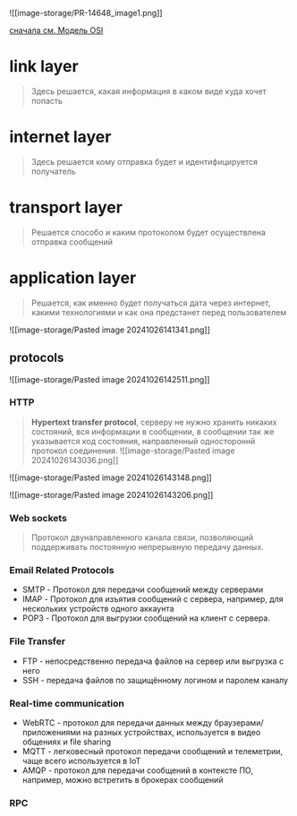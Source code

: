 ![[image-storage/PR-14648_image1.png]]

[сначала см. Модель OSI](resources/osi.md)
# link layer 
> Здесь решается, какая информация в каком виде куда хочет попасть

# internet layer
> Здесь решается кому отправка будет и идентифицируется получатель

# transport layer
> Решается способо и каким протоколом будет осуществлена отправка сообщений

# application layer
> Решается, как именно будет получаться дата через интернет, какими технологиями и как она предстанет перед пользователем

![[image-storage/Pasted image 20241026141341.png]]
## protocols
![[image-storage/Pasted image 20241026142511.png]]
### HTTP
> **Hypertext transfer protocol**, серверу не нужно хранить никаких состояний, вся информации в сообщении, в сообщении так же указывается код состояния, направленный одностороннй протокол соединения.
![[image-storage/Pasted image 20241026143036.png]]

![[image-storage/Pasted image 20241026143148.png]]

![[image-storage/Pasted image 20241026143206.png]]

### Web sockets
> Протокол двунаправленного канала связи, позволяющий поддерживать постоянную непрерывную передачу данных.

### Email Related Protocols
* SMTP - Протокол для передачи сообщений между серверами
* IMAP - Протокол для изъятия сообщений с сервера, например, для нескольких устройств одного аккаунта
* POP3 - Протокол для выгрузки сообщений на клиент с сервера.
### File Transfer
* FTP - непосредственно передача файлов на сервер или выгрузка с него
* SSH - передача файлов по защищённому логином и паролем каналу
### Real-time communication
* WebRTC - протокол для передачи данных между браузерами/приложениями на разных устройствах, используется в видео общениях и file sharing
* MQTT - легковесный протокол передачи сообщений и телеметрии, чаще всего используется в IoT
* AMQP - протокол для передачи сообщений в контексте ПО, например, можно встретить в брокерах сообщений
### RPC 
